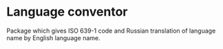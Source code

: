 # Language conventor 
 Package which gives ISO 639-1 code and Russian translation of language name by English language name. 